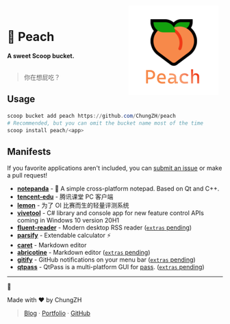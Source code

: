 <p align="center">
<img width="210" height="210" alt="Peach" src="./assets/peach.png" align="right" style="float: right; margin: 0 10px 0 0;"/>
</br>
<h1>🍑 Peach</h1>
<strong>A sweet Scoop bucket.</strong>
</br>
</br>
<blockquote>你在想屁吃？</blockquote>
</p>

## Usage

```powershell
scoop bucket add peach https://github.com/ChungZH/peach
# Recommended, but you can omit the bucket name most of the time
scoop install peach/<app>
```

## Manifests

If you favorite applications aren't included, you can [submit an issue](https://github.com/ChungZH/peach/issues/new) or make a pull request!

- [**notepanda**](https://github.com/ChungZH/notepanda) - 📃 A simple cross-platform notepad. Based on Qt and C++.
- [**tencent-edu**](https://ke.qq.com/) - 腾讯课堂 PC 客户端
- [**lemon**](https://github.com/iotang/Project_LemonLime) - 为了 OI 比赛而生的轻量评测系统
- [**vivetool**](https://github.com/thebookisclosed/ViVe) - C# library and console app for new feature control APIs coming in Windows 10 version 20H1
- [**fluent-reader**](https://github.com/yang991178/fluent-reader) - Modern desktop RSS reader ([`extras` pending](https://github.com/lukesampson/scoop-extras/pull/4450))
- [**parsify**](https://parsify.app/) - Extendable calculator ⚡
- [**caret**](https://caret.io) - Markdown editor
- [**abricotine**](https://abricotine.brrd.fr/) - Markdown editor ([`extras` pending](https://github.com/lukesampson/scoop-extras/pull/4453))
- [**gitify**](https://www.gitify.io/) - GitHub notifications on your menu bar ([`extras` pending](https://github.com/lukesampson/scoop-extras/pull/4455))
- [**qtpass**](https://qtpass.org/) - QtPass is a multi-platform GUI for [pass](https://www.passwordstore.org/). ([`extras` pending](https://github.com/lukesampson/scoop-extras/pull/4465))

---

🍑

Made with ❤ by ChungZH

> [Blog](https://chungzh.cn) · [Portfolio](https://chungzh.cc) · [GitHub](https://github.com/ChungZH)
